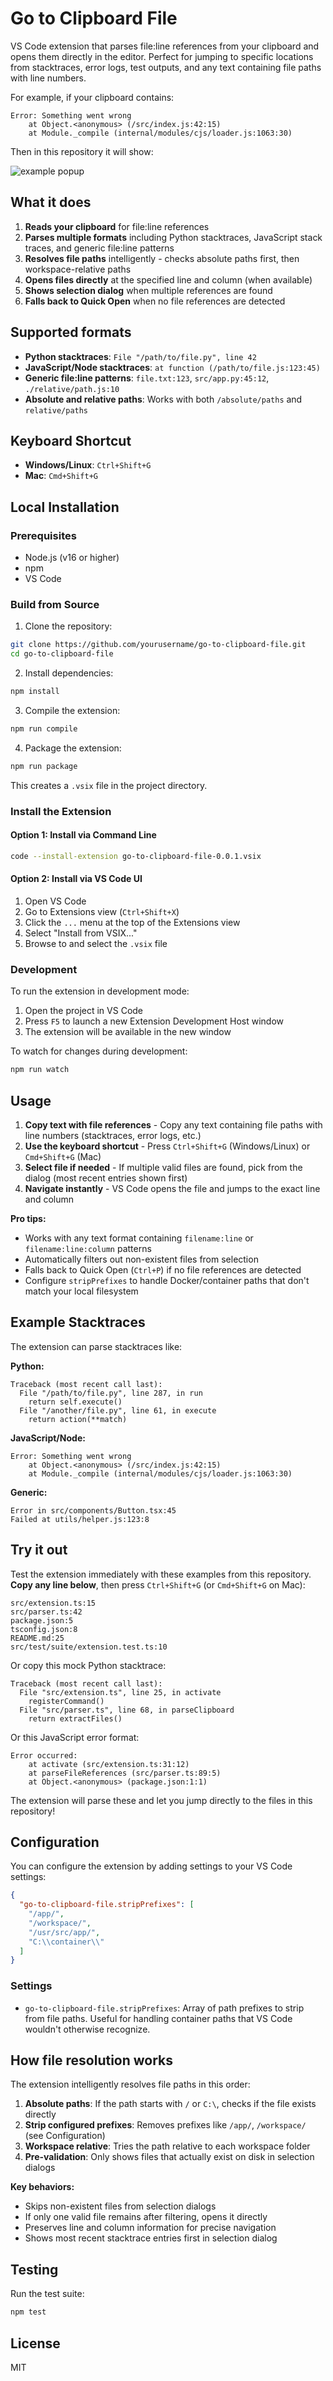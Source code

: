 # Go to Clipboard File

VS Code extension that parses file:line references from your clipboard and opens them directly in the editor. Perfect for jumping to specific locations from stacktraces, error logs, test outputs, and any text containing file paths with line numbers.

For example, if your clipboard contains:

```text
Error: Something went wrong
    at Object.<anonymous> (/src/index.js:42:15)
    at Module._compile (internal/modules/cjs/loader.js:1063:30)
```

Then in this repository it will show:

![example popup](readme-example.png)

## What it does

1. **Reads your clipboard** for file:line references
2. **Parses multiple formats** including Python stacktraces, JavaScript stack traces, and generic file:line patterns
3. **Resolves file paths** intelligently - checks absolute paths first, then workspace-relative paths
4. **Opens files directly** at the specified line and column (when available)
5. **Shows selection dialog** when multiple references are found
6. **Falls back to Quick Open** when no file references are detected

## Supported formats

- **Python stacktraces**: `File "/path/to/file.py", line 42`
- **JavaScript/Node stacktraces**: `at function (/path/to/file.js:123:45)`
- **Generic file:line patterns**: `file.txt:123`, `src/app.py:45:12`, `./relative/path.js:10`
- **Absolute and relative paths**: Works with both `/absolute/paths` and `relative/paths`

## Keyboard Shortcut

- **Windows/Linux**: `Ctrl+Shift+G`
- **Mac**: `Cmd+Shift+G`

## Local Installation

### Prerequisites

- Node.js (v16 or higher)
- npm
- VS Code

### Build from Source

1. Clone the repository:
```bash
git clone https://github.com/yourusername/go-to-clipboard-file.git
cd go-to-clipboard-file
```

2. Install dependencies:
```bash
npm install
```

3. Compile the extension:
```bash
npm run compile
```

4. Package the extension:
```bash
npm run package
```

This creates a `.vsix` file in the project directory.

### Install the Extension

#### Option 1: Install via Command Line

```bash
code --install-extension go-to-clipboard-file-0.0.1.vsix
```

#### Option 2: Install via VS Code UI
1. Open VS Code
2. Go to Extensions view (`Ctrl+Shift+X`)
3. Click the `...` menu at the top of the Extensions view
4. Select "Install from VSIX..."
5. Browse to and select the `.vsix` file

### Development

To run the extension in development mode:

1. Open the project in VS Code
2. Press `F5` to launch a new Extension Development Host window
3. The extension will be available in the new window

To watch for changes during development:
```bash
npm run watch
```

## Usage

1. **Copy text with file references** - Copy any text containing file paths with line numbers (stacktraces, error logs, etc.)
2. **Use the keyboard shortcut** - Press `Ctrl+Shift+G` (Windows/Linux) or `Cmd+Shift+G` (Mac)
3. **Select file if needed** - If multiple valid files are found, pick from the dialog (most recent entries shown first)
4. **Navigate instantly** - VS Code opens the file and jumps to the exact line and column

**Pro tips:**
- Works with any text format containing `filename:line` or `filename:line:column` patterns
- Automatically filters out non-existent files from selection
- Falls back to Quick Open (`Ctrl+P`) if no file references are detected
- Configure `stripPrefixes` to handle Docker/container paths that don't match your local filesystem

## Example Stacktraces

The extension can parse stacktraces like:

**Python:**
```
Traceback (most recent call last):
  File "/path/to/file.py", line 287, in run
    return self.execute()
  File "/another/file.py", line 61, in execute
    return action(**match)
```

**JavaScript/Node:**
```
Error: Something went wrong
    at Object.<anonymous> (/src/index.js:42:15)
    at Module._compile (internal/modules/cjs/loader.js:1063:30)
```

**Generic:**
```
Error in src/components/Button.tsx:45
Failed at utils/helper.js:123:8
```

## Try it out

Test the extension immediately with these examples from this repository. **Copy any line below**, then press `Ctrl+Shift+G` (or `Cmd+Shift+G` on Mac):

```
src/extension.ts:15
src/parser.ts:42
package.json:5
tsconfig.json:8
README.md:25
src/test/suite/extension.test.ts:10
```

Or copy this mock Python stacktrace:
```
Traceback (most recent call last):
  File "src/extension.ts", line 25, in activate
    registerCommand()
  File "src/parser.ts", line 68, in parseClipboard
    return extractFiles()
```

Or this JavaScript error format:
```
Error occurred:
    at activate (src/extension.ts:31:12)
    at parseFileReferences (src/parser.ts:89:5)
    at Object.<anonymous> (package.json:1:1)
```

The extension will parse these and let you jump directly to the files in this repository!

## Configuration

You can configure the extension by adding settings to your VS Code settings:

```json
{
  "go-to-clipboard-file.stripPrefixes": [
    "/app/",
    "/workspace/",
    "/usr/src/app/",
    "C:\\container\\"
  ]
}
```

### Settings

- `go-to-clipboard-file.stripPrefixes`: Array of path prefixes to strip from file paths. Useful for handling container paths that VS Code wouldn't otherwise recognize.

## How file resolution works

The extension intelligently resolves file paths in this order:

1. **Absolute paths**: If the path starts with `/` or `C:\`, checks if the file exists directly
2. **Strip configured prefixes**: Removes prefixes like `/app/`, `/workspace/` (see Configuration)
3. **Workspace relative**: Tries the path relative to each workspace folder
4. **Pre-validation**: Only shows files that actually exist on disk in selection dialogs

**Key behaviors:**
- Skips non-existent files from selection dialogs
- If only one valid file remains after filtering, opens it directly
- Preserves line and column information for precise navigation
- Shows most recent stacktrace entries first in selection dialog

## Testing

Run the test suite:
```bash
npm test
```

## License

MIT